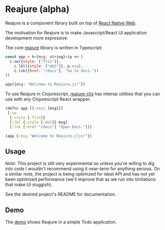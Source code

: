 #  Reajure (alpha)

Reajure is a component library built on top of [React Native Web](https://github.com/necolas/react-native-web).

The motivation for Reajure is to make Javascript/React UI application development more expressive.

The core [reajure](https://github.com/alidlo/reajure/tree/master/reajure) library is written in Typescript:

```js
const app = h<{msg: string}>(p => (
  c.vw({style: ["flx1"]}, 
    c.lbl({style: ["mb2"]}, p.msg),
    c.lnk({href: "/docs"}, "Go to docs."))
))

app({msg: "Welcome to Reajure.js!"})
```

To use Reajure in Clojurescript, [reajure-cljs](https://github.com/alidlo/reajure/tree/master/reajure-cljs) has interop utilities that you can use with any Clojurescript React wrapper.

```cljs
(defnc app [{:keys [msg]}]
 [:vw 
  {:style [:flx1]}
  [:lbl {:style [:mb2]} msg]
  [:lnk [:href "/docs"] "Open Docs."]])

(app {:msg "Welcome to Reajure.cljs!"})
```

## Usage 

*Note*: This project is still very experimental so unless you're willing to dig into code I wouldn't recommend using it near-term for anything serious. On a similar note, the project is being optimized for ideal API and has not yet been optimized performance (we'll improve that as we run into limitations that make UI sluggish).

See the desired project's README for documentation.

## Demo 

The [demo](https://github.com/alidlo/reajure/tree/master/demo) shows Reajure in a simple Todo application.



